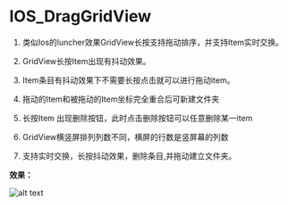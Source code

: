 # IOS_DragGridView
1. 类似Ios的luncher效果GridView长按支持拖动排序，并支持Item实时交换。
 2. GridView长按Item出现有抖动效果。
 3. Item条目有抖动效果下不需要长按点击就可以进行拖动item。
 4. 拖动的Item和被拖动的Item坐标完全重合后可新建文件夹
 5. 长按Item 出现删除按钮，此时点击删除按钮可以任意删除某一item
 
 6. GridView横竖屏排列列数不同，横屏的行数是竖屏幕的列数
 7. 支持实时交换，长按抖动效果，删除条目,并拖动建立文件夹。
 


**效果：**

  
 ![alt text](http://img.blog.csdn.net/20150708224809765?watermark/2/text/aHR0cDovL2Jsb2cuY3Nkbi5uZXQv/font/5a6L5L2T/fontsize/400/fill/I0JBQkFCMA==/dissolve/70/gravity/Center "Title")
